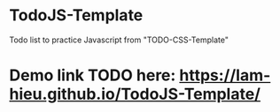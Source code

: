 # TodoJS-Template
Todo list to practice Javascript from "TODO-CSS-Template"
# Demo link TODO here: https://lam-hieu.github.io/TodoJS-Template/
